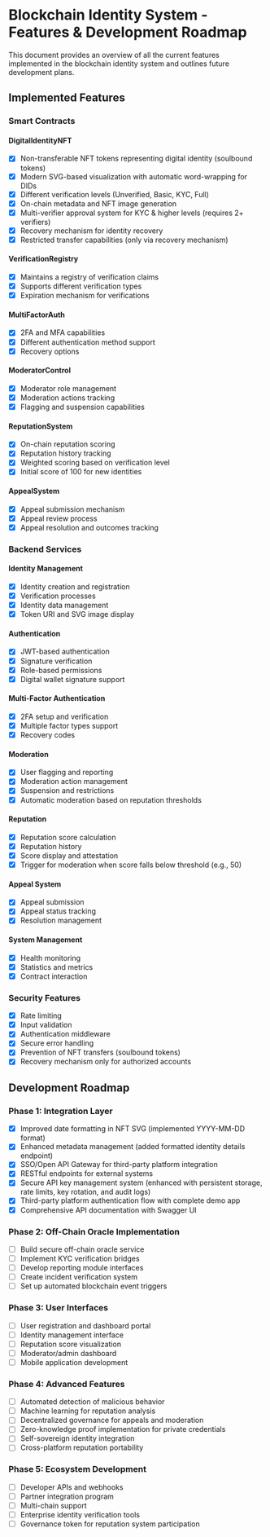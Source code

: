 # Blockchain Identity System - Features & Development Roadmap

This document provides an overview of all the current features implemented in the blockchain identity system and outlines future development plans.

## Implemented Features

### Smart Contracts

#### DigitalIdentityNFT
- [x] Non-transferable NFT tokens representing digital identity (soulbound tokens)
- [x] Modern SVG-based visualization with automatic word-wrapping for DIDs
- [x] Different verification levels (Unverified, Basic, KYC, Full)
- [x] On-chain metadata and NFT image generation
- [x] Multi-verifier approval system for KYC & higher levels (requires 2+ verifiers)
- [x] Recovery mechanism for identity recovery
- [x] Restricted transfer capabilities (only via recovery mechanism)

#### VerificationRegistry
- [x] Maintains a registry of verification claims
- [x] Supports different verification types
- [x] Expiration mechanism for verifications

#### MultiFactorAuth
- [x] 2FA and MFA capabilities
- [x] Different authentication method support
- [x] Recovery options

#### ModeratorControl
- [x] Moderator role management
- [x] Moderation actions tracking
- [x] Flagging and suspension capabilities

#### ReputationSystem
- [x] On-chain reputation scoring
- [x] Reputation history tracking
- [x] Weighted scoring based on verification level
- [x] Initial score of 100 for new identities

#### AppealSystem
- [x] Appeal submission mechanism
- [x] Appeal review process
- [x] Appeal resolution and outcomes tracking

### Backend Services

#### Identity Management
- [x] Identity creation and registration
- [x] Verification processes
- [x] Identity data management
- [x] Token URI and SVG image display

#### Authentication
- [x] JWT-based authentication 
- [x] Signature verification
- [x] Role-based permissions
- [x] Digital wallet signature support

#### Multi-Factor Authentication
- [x] 2FA setup and verification
- [x] Multiple factor types support
- [x] Recovery codes

#### Moderation
- [x] User flagging and reporting
- [x] Moderation action management
- [x] Suspension and restrictions
- [x] Automatic moderation based on reputation thresholds

#### Reputation
- [x] Reputation score calculation
- [x] Reputation history
- [x] Score display and attestation
- [x] Trigger for moderation when score falls below threshold (e.g., 50)

#### Appeal System
- [x] Appeal submission
- [x] Appeal status tracking  
- [x] Resolution management

#### System Management
- [x] Health monitoring
- [x] Statistics and metrics
- [x] Contract interaction

### Security Features
- [x] Rate limiting
- [x] Input validation
- [x] Authentication middleware
- [x] Secure error handling
- [x] Prevention of NFT transfers (soulbound tokens)
- [x] Recovery mechanism only for authorized accounts

## Development Roadmap

### Phase 1: Integration Layer
- [x] Improved date formatting in NFT SVG (implemented YYYY-MM-DD format)
- [x] Enhanced metadata management (added formatted identity details endpoint)
- [x] SSO/Open API Gateway for third-party platform integration
- [x] RESTful endpoints for external systems
- [x] Secure API key management system (enhanced with persistent storage, rate limits, key rotation, and audit logs)
- [x] Third-party platform authentication flow with complete demo app
- [x] Comprehensive API documentation with Swagger UI

### Phase 2: Off-Chain Oracle Implementation
- [ ] Build secure off-chain oracle service
- [ ] Implement KYC verification bridges
- [ ] Develop reporting module interfaces
- [ ] Create incident verification system
- [ ] Set up automated blockchain event triggers

### Phase 3: User Interfaces
- [ ] User registration and dashboard portal
- [ ] Identity management interface
- [ ] Reputation score visualization
- [ ] Moderator/admin dashboard
- [ ] Mobile application development

### Phase 4: Advanced Features
- [ ] Automated detection of malicious behavior
- [ ] Machine learning for reputation analysis
- [ ] Decentralized governance for appeals and moderation
- [ ] Zero-knowledge proof implementation for private credentials
- [ ] Self-sovereign identity integration
- [ ] Cross-platform reputation portability

### Phase 5: Ecosystem Development
- [ ] Developer APIs and webhooks
- [ ] Partner integration program
- [ ] Multi-chain support
- [ ] Enterprise identity verification tools
- [ ] Governance token for reputation system participation